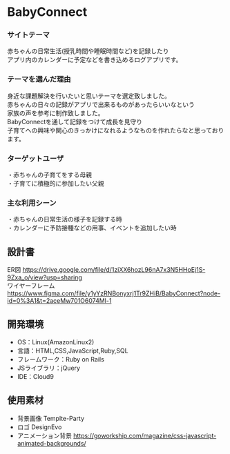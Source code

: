 # BabyConnect

### サイトテーマ
赤ちゃんの日常生活(授乳時間や睡眠時間など)を記録したり<br>
アプリ内のカレンダーに予定などを書き込めるログアプリです。

### テーマを選んだ理由
身近な課題解決を行いたいと思いテーマを選定致しました。<br>
赤ちゃんの日々の記録がアプリで出来るものがあったらいいなという<br>
家族の声を参考に制作致しました。<br>
BabyConnectを通して記録をつけて成長を見守り<br>
子育てへの興味や関心のきっかけになれるようなものを作れたらなと思っております。<br>

### ターゲットユーザ
・赤ちゃんの子育てをする母親<br>
・子育てに積極的に参加したい父親<br>

### 主な利用シーン
・赤ちゃんの日常生活の様子を記録する時<br>
・カレンダーに予防接種などの用事、イベントを追加したい時<br>

## 設計書
ER図 https://drive.google.com/file/d/1ziXX6hozL96nA7x3N5HHoEj1S-9Zxa_o/view?usp=sharing<br>
ワイヤーフレーム https://www.figma.com/file/y1yYzRNBonyxrj1Tr9ZHiB/BabyConnect?node-id=0%3A1&t=2aceMw701O6074Ml-1<br>
## 開発環境
- OS：Linux(AmazonLinux2)
- 言語：HTML,CSS,JavaScript,Ruby,SQL
- フレームワーク：Ruby on Rails
- JSライブラリ：jQuery
- IDE：Cloud9

## 使用素材
- 背景画像 Templte-Party
- ロゴ DesignEvo
- アニメーション背景 https://goworkship.com/magazine/css-javascript-animated-backgrounds/